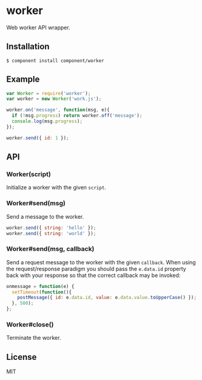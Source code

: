 
# worker

  Web worker API wrapper.

## Installation

    $ component install component/worker

## Example

```js
var Worker = require('worker');
var worker = new Worker('work.js');

worker.on('message', function(msg, e){
  if (!msg.progress) return worker.off('message');
  console.log(msg.progress);
});

worker.send({ id: 1 });
```

## API

### Worker(script)

  Initialize a worker with the given `script`.

### Worker#send(msg)

  Send a message to the worker.

```js
worker.send({ string: 'hello' });
worker.send({ string: 'world' });
```

### Worker#send(msg, callback)

  Send a request message to the worker with the given `callback`. When
  using the request/response paradigm you should pass the `e.data.id` property
  back with your response so that the correct callback may be invoked:

```js
onmessage = function(e) {
  setTimeout(function(){
    postMessage({ id: e.data.id, value: e.data.value.toUpperCase() });
  }, 500);
};
```

### Worker#close()

  Terminate the worker.

## License

  MIT
